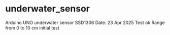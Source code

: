 # underwater_sensor
Arduino UNO underwater sensor SSD1306
Date: 23 Apr 2025
Test ok
Range from 0 to 10 cm initial test
